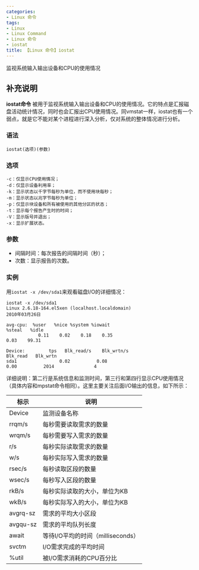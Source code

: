 ```yaml
---
categories:
- Linux 命令
tags:
- Linux
- Linux Command
- Linux 命令
- iostat
title: 【Linux 命令】iostat
---
```


监视系统输入输出设备和CPU的使用情况

## 补充说明

**iostat命令** 被用于监视系统输入输出设备和CPU的使用情况。它的特点是汇报磁盘活动统计情况，同时也会汇报出CPU使用情况。同vmstat一样，iostat也有一个弱点，就是它不能对某个进程进行深入分析，仅对系统的整体情况进行分析。

###  语法

```shell
iostat(选项)(参数)
```

###  选项

```shell
-c：仅显示CPU使用情况；
-d：仅显示设备利用率；
-k：显示状态以千字节每秒为单位，而不使用块每秒；
-m：显示状态以兆字节每秒为单位；
-p：仅显示块设备和所有被使用的其他分区的状态；
-t：显示每个报告产生时的时间；
-V：显示版号并退出；
-x：显示扩展状态。
```

###  参数

*   间隔时间：每次报告的间隔时间（秒）；
*   次数：显示报告的次数。

###  实例

用`iostat -x /dev/sda1`来观看磁盘I/O的详细情况：

```shell
iostat -x /dev/sda1 
Linux 2.6.18-164.el5xen (localhost.localdomain)
2010年03月26日  

avg-cpu:  %user   %nice %system %iowait 
%steal   %idle  
            0.11    0.02    0.18    0.35   
0.03    99.31  

Device:         tps   Blk_read/s    Blk_wrtn/s  
Blk_read   Blk_wrtn  
sda1                0.02          0.08       
0.00          2014               4 
```

详细说明：第二行是系统信息和监测时间，第三行和第四行显示CPU使用情况（具体内容和mpstat命令相同）。这里主要关注后面I/O输出的信息，如下所示：


标示 | 说明
--- | ---
Device | 监测设备名称
rrqm/s | 每秒需要读取需求的数量
wrqm/s | 每秒需要写入需求的数量
r/s | 每秒实际读取需求的数量
w/s | 每秒实际写入需求的数量
rsec/s | 每秒读取区段的数量
wsec/s | 每秒写入区段的数量
rkB/s | 每秒实际读取的大小，单位为KB
wkB/s | 每秒实际写入的大小，单位为KB
avgrq-sz | 需求的平均大小区段
avgqu-sz | 需求的平均队列长度
await | 等待I/O平均的时间（milliseconds）
svctm | I/O需求完成的平均时间
%util | 被I/O需求消耗的CPU百分比


<!-- Linux命令行搜索引擎：https://jaywcjlove.github.io/linux-command/ -->